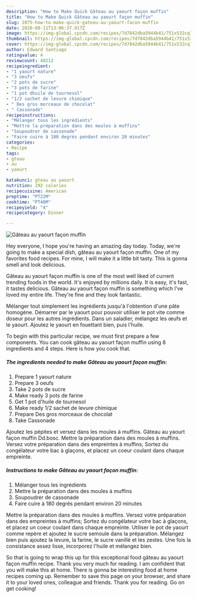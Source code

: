 ```yaml
---
description: "How to Make Quick Gâteau au yaourt façon muffin"
title: "How to Make Quick Gâteau au yaourt façon muffin"
slug: 2075-how-to-make-quick-gateau-au-yaourt-facon-muffin
date: 2020-08-11T13:06:37.917Z
image: https://img-global.cpcdn.com/recipes/7d7842dba5944b41/751x532cq70/gateau-au-yaourt-facon-muffin-photo-principale-de-la-recette.jpg
thumbnail: https://img-global.cpcdn.com/recipes/7d7842dba5944b41/751x532cq70/gateau-au-yaourt-facon-muffin-photo-principale-de-la-recette.jpg
cover: https://img-global.cpcdn.com/recipes/7d7842dba5944b41/751x532cq70/gateau-au-yaourt-facon-muffin-photo-principale-de-la-recette.jpg
author: Edward Santiago
ratingvalue: 4
reviewcount: 40212
recipeingredient:
- "1 yaourt nature"
- "3 oeufs"
- "2 pots de sucre"
- "3 pots de farine"
- "1 pot dhuile de tournesol"
- "1/2 sachet de levure chimique"
- " Des gros morceaux de chocolat"
- " Cassonade"
recipeinstructions:
- "Mélanger tous les ingrédients"
- "Mettre la préparation dans des moules à muffins"
- "Soupoudrer de cassonade"
- "Faire cuire à 180 degrés pendant environ 20 minutes"
categories:
- Recipe
tags:
- gteau
- au
- yaourt

katakunci: gteau au yaourt 
nutrition: 292 calories
recipecuisine: American
preptime: "PT22M"
cooktime: "PT40M"
recipeyield: "4"
recipecategory: Dinner

---
```



![Gâteau au yaourt façon muffin](https://img-global.cpcdn.com/recipes/7d7842dba5944b41/751x532cq70/gateau-au-yaourt-facon-muffin-photo-principale-de-la-recette.jpg)

Hey everyone, I hope you're having an amazing day today. Today, we're going to make a special dish, gâteau au yaourt façon muffin. One of my favorites food recipes. For mine, I will make it a little bit tasty. This is gonna smell and look delicious.

Gâteau au yaourt façon muffin is one of the most well liked of current trending foods in the world. It's enjoyed by millions daily. It is easy, it's fast, it tastes delicious. Gâteau au yaourt façon muffin is something which I've loved my entire life. They're fine and they look fantastic.

Mélanger tout simplement les ingrédients jusqu&#39;à l&#39;obtention d&#39;une pâte homogène. Démarrer par le yaourt pour pouvoir utiliser le pot vite comme doseur pour les autres ingrédients. Dans un saladier, mélangez les œufs et le yaourt. Ajoutez le yaourt en fouettant bien, puis l&#39;huile.


To begin with this particular recipe, we must first prepare a few components. You can cook gâteau au yaourt façon muffin using 8 ingredients and 4 steps. Here is how you cook that.

<!--inarticleads1-->

##### The ingredients needed to make Gâteau au yaourt façon muffin:

1. Prepare 1 yaourt nature
1. Prepare 3 oeufs
1. Take 2 pots de sucre
1. Make ready 3 pots de farine
1. Get 1 pot d&#39;huile de tournesol
1. Make ready 1/2 sachet de levure chimique
1. Prepare  Des gros morceaux de chocolat
1. Take  Cassonade


Ajoutez les pépites et versez dans les moules à muffins. Gâteau au yaourt façon muffin Dd.bosc. Mettre la préparation dans des moules à muffins. Versez votre préparation dans des empreintes à muffins; Sortez du congélateur votre bac à glaçons, et placez un coeur coulant dans chaque empreinte. 

<!--inarticleads2-->

##### Instructions to make Gâteau au yaourt façon muffin:

1. Mélanger tous les ingrédients
1. Mettre la préparation dans des moules à muffins
1. Soupoudrer de cassonade
1. Faire cuire à 180 degrés pendant environ 20 minutes


Mettre la préparation dans des moules à muffins. Versez votre préparation dans des empreintes à muffins; Sortez du congélateur votre bac à glaçons, et placez un coeur coulant dans chaque empreinte. Utiliser le pot de yaourt comme repère et ajoutez le sucre semoule dans la préparation. Mélangez bien puis ajoutez la levure, la farine, le sucre vanillé et les zestes. Une fois la consistance assez lisse, incorporez l&#39;huile et mélangez bien. 

So that is going to wrap this up for this exceptional food gâteau au yaourt façon muffin recipe. Thank you very much for reading. I am confident that you will make this at home. There is gonna be interesting food at home recipes coming up. Remember to save this page on your browser, and share it to your loved ones, colleague and friends. Thank you for reading. Go on get cooking!
